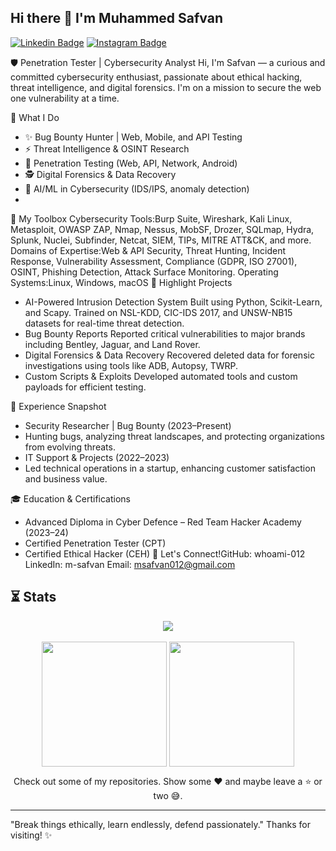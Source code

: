 ## Hi there 👋 I'm Muhammed Safvan
[![Linkedin Badge](https://img.shields.io/badge/-LinkedIn-0e76a8?style=for-the-badge&logo=Linkedin)](https://www.linkedin.com/in/m-safvan/) [![Instagram Badge](https://img.shields.io/badge/-Instagram-e4405f?style=for-the-badge&logo=Instagram&logoColor=white)](https://www.instagram.com/m_safvan12/)

🛡️ Penetration Tester | Cybersecurity Analyst
Hi, I'm Safvan — a curious and committed cybersecurity enthusiast, passionate about ethical hacking, threat intelligence, and digital forensics. I'm on a mission to secure the web one vulnerability at a time.

🚀 What I Do
- ✨ Bug Bounty Hunter | Web, Mobile, and API Testing
- ⚡ Threat Intelligence & OSINT Research
- 🔐 Penetration Testing (Web, API, Network, Android)
- 🕵️ Digital Forensics & Data Recovery
- 🤖 AI/ML in Cybersecurity (IDS/IPS, anomaly detection)
- 
🧰 My Toolbox
Cybersecurity Tools:Burp Suite, Wireshark, Kali Linux, Metasploit, OWASP ZAP, Nmap, Nessus, MobSF, Drozer, SQLmap, Hydra, Splunk, Nuclei, Subfinder, Netcat, SIEM, TIPs, MITRE ATT&CK, and more.
Domains of Expertise:Web & API Security, Threat Hunting, Incident Response, Vulnerability Assessment, Compliance (GDPR, ISO 27001), OSINT, Phishing Detection, Attack Surface Monitoring.
Operating Systems:Linux, Windows, macOS
🧪 Highlight Projects
- AI-Powered Intrusion Detection System
  Built using Python, Scikit-Learn, and Scapy. Trained on NSL-KDD, CIC-IDS 2017, and UNSW-NB15 datasets for real-time threat detection.
- Bug Bounty Reports
  Reported critical vulnerabilities to major brands including Bentley, Jaguar, and Land Rover.
- Digital Forensics & Data Recovery
  Recovered deleted data for forensic investigations using tools like ADB, Autopsy, TWRP.
- Custom Scripts & Exploits
  Developed automated tools and custom payloads for efficient testing.
  
📅 Experience Snapshot

- Security Researcher | Bug Bounty (2023–Present)
- Hunting bugs, analyzing threat landscapes, and protecting organizations from evolving threats.
- IT Support & Projects (2022–2023)
- Led technical operations in a startup, enhancing customer satisfaction and business value.

🎓 Education & Certifications

- Advanced Diploma in Cyber Defence – Red Team Hacker Academy (2023–24)
- Certified Penetration Tester (CPT)
- Certified Ethical Hacker (CEH)
📢 Let's Connect!GitHub: whoami-012
LinkedIn: m-safvan
Email: msafvan012@gmail.com

## ⏳ Stats
<p align = "center">
    <img align = "center" src = "https://streak-stats.demolab.com/?user=whoami-012&theme=transparent" /> <br/> <br/>
    <img align = "center" height = "200"  src = "https://github-readme-stats.vercel.app/api?username=whoami012&show_icons=true&include_all_commits=true&count_private=true&rank_icon=github&theme=transparent" />
    <img align = "center" height= "200" src="https://github-readme-stats.vercel.app/api/top-langs?username=whoami-012&layout=compact&langs_count=8&card_width=320&theme=transparent" />
</p>

<p align="center">Check out some of my repositories. Show some ❤️ and maybe leave a ⭐ or two 😅.</p>

---
  
"Break things ethically, learn endlessly, defend passionately."
Thanks for visiting! ✨

